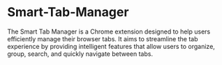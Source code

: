 # Smart-Tab-Manager
The Smart Tab Manager is a Chrome extension designed to help users efficiently manage their browser tabs. It aims to streamline the tab experience by providing intelligent features that allow users to organize, group, search, and quickly navigate between tabs.
